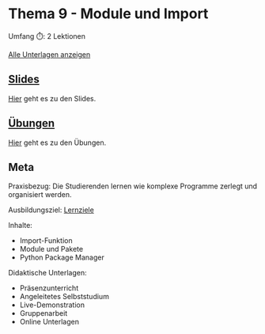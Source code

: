 # Thema 9 - Module und Import

Umfang ⏱️: 2 Lektionen

[Alle Unterlagen anzeigen](https://github.com/janikvonrotz/python.casa/tree/main/topic-9)

## [Slides](slides9.md)

[Hier](slides9.md) geht es zu den Slides.

## [Übungen](excercise9.md)

[Hier](excercise9.md) geht es zu den Übungen.

## Meta

Praxisbezug: Die Studierenden lernen wie komplexe Programme zerlegt und organisiert werden.

Ausbildungsziel: [Lernziele](slides9.md#Lernziele)

Inhalte:
* Import-Funktion
* Module und Pakete
* Python Package Manager

Didaktische Unterlagen:
* Präsenzunterricht
* Angeleitetes Selbststudium
* Live-Demonstration
* Gruppenarbeit
* Online Unterlagen